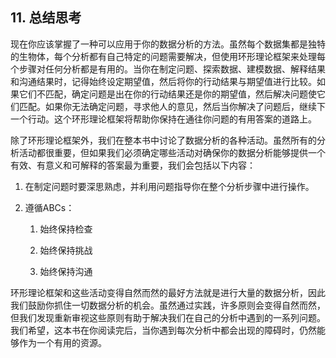 ## 11\. 总结思考

现在你应该掌握了一种可以应用于你的数据分析的方法。虽然每个数据集都是独特的生物体，每个分析都有自己特定的问题需要解决，但使用环形理论框架来处理每个步骤对任何分析都是有用的。当你在制定问题、探索数据、建模数据、解释结果和沟通结果时，记得始终设定期望值，然后将你的行动结果与期望值进行比较。如果它们不匹配，确定问题是出在你的行动结果还是你的期望值，然后解决问题使它们匹配。如果你无法确定问题，寻求他人的意见，然后当你解决了问题后，继续下一个行动。这个环形理论框架将帮助你保持在通往你问题的有用答案的道路上。

除了环形理论框架外，我们在整本书中讨论了数据分析的各种活动。虽然所有的分析活动都很重要，但如果我们必须确定哪些活动对确保你的数据分析能够提供一个有效、有意义和可解释的答案最为重要，我们会包括以下内容：

1.  在制定问题时要深思熟虑，并利用问题指导你在整个分析步骤中进行操作。

1.  遵循ABCs：

    1.  始终保持检查

    1.  始终保持挑战

    1.  始终保持沟通

环形理论框架和这些活动变得自然而然的最好方法就是进行大量的数据分析，因此我们鼓励你抓住一切数据分析的机会。虽然通过实践，许多原则会变得自然而然，但我们发现重新审视这些原则有助于解决我们在自己的分析中遇到的一系列问题。我们希望，这本书在你阅读完后，当你遇到每次分析中都会出现的障碍时，仍然能够作为一个有用的资源。
